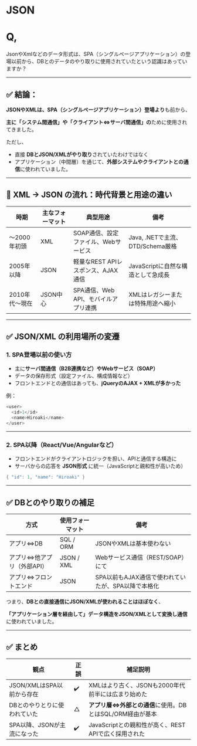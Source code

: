 # JSON

# Q,

JsonやXmlなどのデータ形式は、SPA（シングルページアプリケーション）の登場以前から、DBとのデータのやり取りに使用されていたという認識はあっていますか？

---

## ✅ 結論：

**JSONやXMLは、SPA（シングルページアプリケーション）登場より**も前から、

**主に「システム間通信」や「クライアント⇔サーバ間通信」の**ために使用されてきました。

ただし、

- 直接 **DBとJSON/XMLがやり取り**されていたわけではなく
- アプリケーション（中間層）を通じて、**外部システムやクライアントとの通信**に使われていました。

---

## 🔷 XML → JSON の流れ：時代背景と用途の違い

| 時期 | 主なフォーマット | 典型用途 | 備考 |
| --- | --- | --- | --- |
| ～2000年初頭 | XML | SOAP通信、設定ファイル、Webサービス | Java, .NETで主流、DTD/Schema厳格 |
| 2005年以降 | JSON | 軽量なREST APIレスポンス、AJAX通信 | JavaScriptに自然な構造として急成長 |
| 2010年代～現在 | JSON中心 | SPA通信、Web API、モバイルアプリ連携 | XMLはレガシーまたは特殊用途へ縮小 |

---

## ✅ JSON/XML の利用場所の変遷

### 1. **SPA登場以前の使い方**

- 主に**サーバ間通信（B2B連携など）やWebサービス（SOAP）**
- データの保存形式（設定ファイル、構成情報など）
- フロントエンドとの通信はあっても、**jQueryのAJAX + XMLが多かった**

例：

```java
<user>
  <id>1</id>
  <name>Hiroaki</name>
</user>
```

---

### 2. **SPA以降（React/Vue/Angularなど）**

- フロントエンドがクライアントロジックを担い、APIと通信する構造に
- サーバからの応答を **JSON形式** に統一（JavaScriptと親和性が高いため）

```java
{ "id": 1, "name": "Hiroaki" }
```

---

## ✅ DBとのやり取りの補足

| 方式 | 使用フォーマット | 備考 |
| --- | --- | --- |
| アプリ⇔DB | SQL / ORM | JSONやXMLは基本使わない |
| アプリ⇔他アプリ（外部API） | JSON / XML | Webサービス通信（REST/SOAP）にて |
| アプリ⇔フロントエンド | JSON | SPA以前もAJAX通信で使われていたが、SPA以降で本格化 |

つまり、**DBとの直接通信にJSON/XMLが使われることはほぼなく**、

**「アプリケーション層を経由して」データ構造をJSON/XMLとして変換し通信**に使われていました。

---

## ✅ まとめ

| 観点 | 正誤 | 補足説明 |
| --- | --- | --- |
| JSON/XMLはSPA以前から存在 | ✔️ | XMLはより古く、JSONも2000年代前半には広まり始めた |
| DBとのやりとりに使われていた | △ | **アプリ層⇔外部との通信**に使用。DBとはSQL/ORM経由が基本 |
| SPA以降、JSONが主流になった | ✔️ | JavaScriptとの親和性が高く、REST APIで広く採用された |